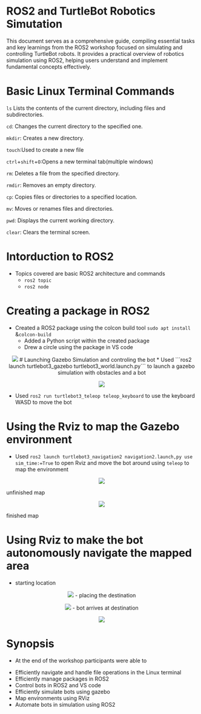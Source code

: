 # ROS2 and TurtleBot Robotics Simutation
This document serves as a comprehensive guide, compiling essential tasks and key learnings from the ROS2 workshop focused on simulating and controlling TurtleBot robots. It provides a practical overview of robotics simulation using ROS2, helping users understand and implement fundamental concepts effectively.
# Basic Linux Terminal Commands
```ls``` Lists the contents of the current directory, including files and subdirectories.

```cd```: Changes the current directory to the specified one.

```mkdir```: Creates a new directory.

 ```touch```:Used to create a new file
 
 ```ctrl```+```shift```+```O```:Opens a new terminal tab(multiple windows)

```rm```: Deletes a file from the specified directory.

```rmdir```: Removes an empty directory.

```cp```: Copies files or directories to a specified location.

```mv```: Moves or renames files and directories.

```pwd```: Displays the current working directory.


```clear```: Clears the terminal screen.
# Intorduction to ROS2
  * Topics covered are basic ROS2 architecture and commands
    - ```ros2 topic```
    - ```ros2 node```
# Creating a package in ROS2
* Created a ROS2 package using the colcon build tool ```sudo apt install``` &```colcon-build```
  * Added a Python script within the created package
  * Drew a circle using the package in VS code
<p align="center"><img src="https://github.com/raashibv18/ROS2-WORKSHOP/blob/main/images%20ROS/tsim%20png%20git.png">
# Launching Gazebo Simulation and controling the bot
  * Used ```ros2 launch turtlebot3_gazebo turtlebot3_world.launch.py``` to launch a gazebo simulation with obstacles and a bot
<p align="center"> <img src="./img ROS/rosobjects.png">
  
  * Used ```ros2 run turtlebot3_teleop teleop_keyboard``` to use the keyboard WASD to move the 
   bot

# Using the Rviz to map the Gazebo environment

  *  Used ```ros2 launch turtlebot3_navigation2 navigation2.launch,py use sim_time:=True```
     to open Rviz and move the bot around using ```teleop``` to map the environment
<p align="center"> <img src="./img ROS/git1.jpg"> 

 unfinished map

<p align="center"> <img src="./img ROS/git2.jpg">

finished map

# Using Rviz to make the bot autonomously navigate the mapped area
 - starting location
<p align="center"> <img src="./img ROS/git3.jpg">
 - placing the destination
<p align="center"> <img src="./img ROS/gitloc.jpg">
 -  bot arrives at destination
<p align="center"> <img src="./img ROS/git4.jpg">

# Synopsis
* At the end of the workshop participants were able to
 - Efficiently navigate and handle file operations in the Linux terminal
 - Efficiently manage packages in ROS2
 - Control bots in ROS2 and VS code
 - Efficiently simulate bots using gazebo
 - Map environments using RViz
 - Automate bots in simulation using ROS2

  

